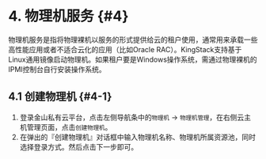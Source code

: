 # 4. 物理机服务 {#4}

物理机服务是指将物理裸机以服务的形式提供给云的租户使用，通常用来承载一些高性能应用或者不适合云化的应用（比如Oracle RAC）。KingStack支持基于Linux通用镜像启动物理机。如果租户要是Windows操作系统，需通过物理裸机的IPMI控制台自行安装操作系统。

## 4.1 创建物理机 {#4-1}

1. 登录金山私有云平台，点击左侧导航条中的`物理机` -> `物理机管理`，在右侧云主机管理页面，点击`创建物理机`。
2. 在弹出的『创建物理机』对话框中输入物理机名称、物理机所属资源池，同时选择登录方式。然后点击下一步即可。